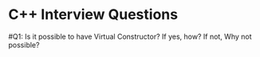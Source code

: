 # C++ Interview Questions

#Q1: Is it possible to have Virtual Constructor? If yes, how? If not, Why not possible?
